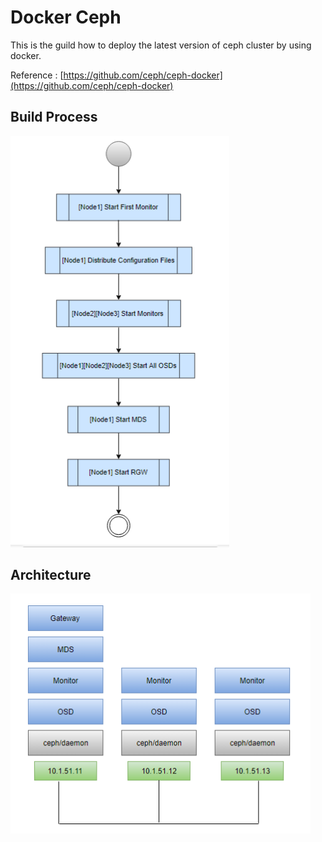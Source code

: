 # Docker Ceph

This is the guild how to deploy the latest version of ceph cluster by using docker.

Reference : [https://github.com/ceph/ceph-docker](https://github.com/ceph/ceph-docker)

## Build Process

<img src="images/process.png" width="350">

## Architecture

<img src="images/architecture.png" width="480">